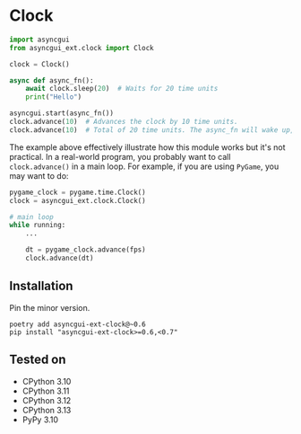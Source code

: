 # Clock

```python
import asyncgui
from asyncgui_ext.clock import Clock

clock = Clock()

async def async_fn():
    await clock.sleep(20)  # Waits for 20 time units
    print("Hello")

asyncgui.start(async_fn())
clock.advance(10)  # Advances the clock by 10 time units.
clock.advance(10)  # Total of 20 time units. The async_fn will wake up, and prints 'Hello'.
```

The example above effectively illustrate how this module works but it's not practical.
In a real-world program, you probably want to call ``clock.advance()`` in a main loop.
For example, if you are using `PyGame`, you may want to do:

```python
pygame_clock = pygame.time.Clock()
clock = asyncgui_ext.clock.Clock()

# main loop
while running:
    ...

    dt = pygame_clock.advance(fps)
    clock.advance(dt)
```

## Installation

Pin the minor version.

```
poetry add asyncgui-ext-clock@~0.6
pip install "asyncgui-ext-clock>=0.6,<0.7"
```

## Tested on

- CPython 3.10
- CPython 3.11
- CPython 3.12
- CPython 3.13
- PyPy 3.10
